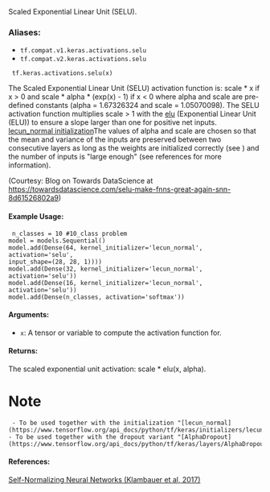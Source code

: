 
Scaled Exponential Linear Unit (SELU).
### Aliases:
- `tf.compat.v1.keras.activations.selu`
- `tf.compat.v2.keras.activations.selu`

```
 tf.keras.activations.selu(x)
```

The Scaled Exponential Linear Unit (SELU) activation function is: scale * x if x > 0 and scale * alpha * (exp(x) - 1) if x < 0 where alpha and scale are pre-defined constants (alpha = 1.67326324 and scale = 1.05070098). The SELU activation function multiplies scale > 1 with the [elu](https://www.tensorflow.org/versions/r2.0/api_docs/python/tf/keras/activations/elu) (Exponential Linear Unit (ELU)) to ensure a slope larger than one for positive net inputs.
[lecun_normal initialization](https://www.tensorflow.org/api_docs/python/tf/keras/initializers/lecun_normal)The values of alpha and scale are chosen so that the mean and variance of the inputs are preserved between two consecutive layers as long as the weights are initialized correctly (see ) and the number of inputs is "large enough" (see references for more information).


(Courtesy: Blog on Towards DataScience at https://towardsdatascience.com/selu-make-fnns-great-again-snn-8d61526802a9)
#### Example Usage:

```
 n_classes = 10 #10_class problem
model = models.Sequential()
model.add(Dense(64, kernel_initializer='lecun_normal', activation='selu',
input_shape=(28, 28, 1))))
model.add(Dense(32, kernel_initializer='lecun_normal', activation='selu'))
model.add(Dense(16, kernel_initializer='lecun_normal', activation='selu'))
model.add(Dense(n_classes, activation='softmax'))
```
#### Arguments:
- `x`: A tensor or variable to compute the activation function for.
#### Returns:

The scaled exponential unit activation: scale * elu(x, alpha).
# Note

```
 - To be used together with the initialization "[lecun_normal]
(https://www.tensorflow.org/api_docs/python/tf/keras/initializers/lecun_normal)".
- To be used together with the dropout variant "[AlphaDropout]
(https://www.tensorflow.org/api_docs/python/tf/keras/layers/AlphaDropout)".
```
#### References:
[Self-Normalizing Neural Networks (Klambauer et al, 2017)](https://arxiv.org/abs/1706.02515)

